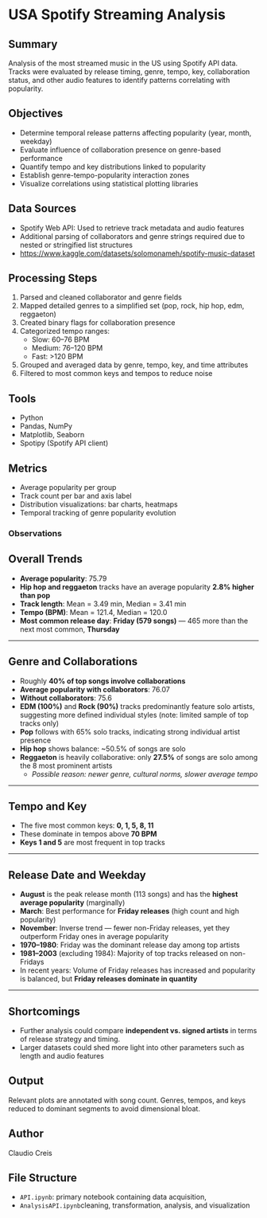 # USA Spotify Streaming Analysis

## Summary

Analysis of the most streamed music in the US using Spotify API data. Tracks were evaluated by release timing, genre, tempo, key, collaboration status, and other audio features to identify patterns correlating with popularity.

## Objectives

- Determine temporal release patterns affecting popularity (year, month, weekday)
- Evaluate influence of collaboration presence on genre-based performance
- Quantify tempo and key distributions linked to popularity
- Establish genre-tempo-popularity interaction zones
- Visualize correlations using statistical plotting libraries

## Data Sources

- Spotify Web API: Used to retrieve track metadata and audio features
- Additional parsing of collaborators and genre strings required due to nested or stringified list structures
- https://www.kaggle.com/datasets/solomonameh/spotify-music-dataset

## Processing Steps

1. Parsed and cleaned collaborator and genre fields
2. Mapped detailed genres to a simplified set (pop, rock, hip hop, edm, reggaeton)
3. Created binary flags for collaboration presence
4. Categorized tempo ranges:  
   - Slow: 60–76 BPM  
   - Medium: 76–120 BPM  
   - Fast: >120 BPM  
5. Grouped and averaged data by genre, tempo, key, and time attributes
6. Filtered to most common keys and tempos to reduce noise

## Tools

- Python
- Pandas, NumPy
- Matplotlib, Seaborn
- Spotipy (Spotify API client)

## Metrics

- Average popularity per group
- Track count per bar and axis label
- Distribution visualizations: bar charts, heatmaps
- Temporal tracking of genre popularity evolution

### Observations

## Overall Trends
- **Average popularity**: 75.79  
- **Hip hop and reggaeton** tracks have an average popularity **2.8% higher than pop**  
- **Track length**: Mean = 3.49 min, Median = 3.41 min  
- **Tempo (BPM)**: Mean = 121.4, Median = 120.0  
- **Most common release day**: **Friday (579 songs)** — 465 more than the next most common, **Thursday**

---

## Genre and Collaborations
- Roughly **40% of top songs involve collaborations**
- **Average popularity with collaborators**: 76.07  
- **Without collaborators**: 75.6  
- **EDM (100%)** and **Rock (90%)** tracks predominantly feature solo artists, suggesting more defined individual styles (note: limited sample of top tracks only)  
- **Pop** follows with 65% solo tracks, indicating strong individual artist presence  
- **Hip hop** shows balance: ~50.5% of songs are solo  
- **Reggaeton** is heavily collaborative: only **27.5%** of songs are solo among the 8 most prominent artists  
  - _Possible reason: newer genre, cultural norms, slower average tempo_

---

## Tempo and Key
- The five most common keys: **0, 1, 5, 8, 11**  
- These dominate in tempos above **70 BPM**
- **Keys 1 and 5** are most frequent in top tracks

---

## Release Date and Weekday
- **August** is the peak release month (113 songs) and has the **highest average popularity** (marginally)
- **March**: Best performance for **Friday releases** (high count and high popularity)
- **November**: Inverse trend — fewer non-Friday releases, yet they outperform Friday ones in average popularity
- **1970–1980**: Friday was the dominant release day among top artists
- **1981–2003** (excluding 1984): Majority of top tracks released on non-Fridays
- In recent years: Volume of Friday releases has increased and popularity is balanced, but **Friday releases dominate in quantity**

---

## Shortcomings
- Further analysis could compare **independent vs. signed artists** in terms of release strategy and timing. 
- Larger datasets could shed more light into other parameters such as length and audio features




## Output

Relevant plots are annotated with song count. Genres, tempos, and keys reduced to dominant segments to avoid dimensional bloat.

## Author

Claudio Creis

## File Structure

- `API.ipynb`: primary notebook containing data acquisition,
- `AnalysisAPI.ipynb`cleaning, transformation, analysis, and visualization
